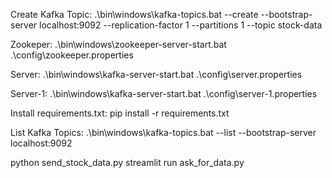 Create Kafka Topic: 
.\bin\windows\kafka-topics.bat --create --bootstrap-server localhost:9092 --replication-factor 1 --partitions 1 --topic stock-data

Zookeper: 
.\bin\windows\zookeeper-server-start.bat .\config\zookeeper.properties

Server: 
.\bin\windows\kafka-server-start.bat .\config\server.properties

Server-1: 
.\bin\windows\kafka-server-start.bat .\config\server-1.properties

Install requirements.txt: 
pip install -r requirements.txt

List Kafka Topics: 
.\bin\windows\kafka-topics.bat --list --bootstrap-server localhost:9092 

python send_stock_data.py 
streamlit run ask_for_data.py

